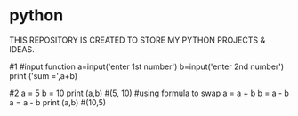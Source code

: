 # python
THIS REPOSITORY IS CREATED TO STORE MY PYTHON PROJECTS & IDEAS.

#1
#input function
a=input('enter 1st number')
b=input('enter 2nd number')
print ('sum =',a+b)

#2
a = 5
b = 10
print (a,b)
#(5, 10)
#using formula to swap
a = a + b
b = a - b
a = a - b
print (a,b)
#(10,5)
